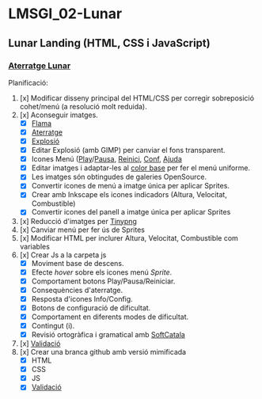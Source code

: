 # LMSGI_02-Lunar
## Lunar Landing (HTML, CSS i JavaScript)

### [Aterratge Lunar](https://rawgit.com/2aven/LMSGI_02-LunarLander/master/index.html)

Planificació:
1. [x] Modificar disseny principal del HTML/CSS per corregir sobreposició cohet/menú (a resolució molt reduida).
1. [x] Aconseguir imatges.
    - [x] [Flama](https://openclipart.org/detail/261323/cartoon-moon-rocket-remix-2)
    - [x] [Aterratge](https://openclipart.org/detail/289333/rocked)
    - [x] [Explosió](https://media.giphy.com/media/DfcITaMJWgJjO/giphy.gif)
    - [x] Editar Explosió (amb GIMP) per canviar el fons transparent.
    - [x] Icones Menú ([Play](https://openclipart.org/detail/243606/coloured-play)/[Pausa](https://openclipart.org/detail/198262/mono-player-pause), [Reinici](https://openclipart.org/detail/243600/redo-refresh), [Conf](https://openclipart.org/detail/176293/meshed-gears), [Ajuda](https://openclipart.org/detail/274087/info-icon)
    - [x] Editar imatges i adaptar-les al [color base](https://openclipart.org/detail/243598/coloured-stop-icon) per fer el menú uniforme.
    - [x] Les imatges són obtingudes de galeries OpenSource.
    - [x] Convertir icones de menú a imatge única per aplicar Sprites.
    - [x] Crear amb Inkscape els icones indicadors (Altura, Velocitat, Combustible)
    - [x] Convertir icones del panell a imatge única per aplicar Sprites
1. [x] Reducció d'imatges per [Tinypng](https://tinypng.com/)
1. [x] Canviar menú per fer ús de Sprites
1. [x] Modificar HTML per inclurer Altura, Velocitat, Combustible com variables
1. [x] Crear Js a la carpeta js
    - [x] Moviment base de descens.
    - [x] Efecte *hover* sobre els icones menú *Sprite*.
    - [x] Comportament botons Play/Pausa/Reiniciar.
    - [x] Consequències d'aterratge.
    - [x] Resposta d'icones Info/Config.
    - [x] Botons de configuració de dificultat.
    - [x] Comportament en diferents modes de dificultat.
    - [x] Contingut (i).
    - [x] Revisió ortogràfica i gramatical amb [SoftCatala](https://www.softcatala.org/corrector/)
1. [x] [Validació][Validator]
1. [x] Crear una branca github amb versió mimificada
    - [x] HTML
    - [x] CSS
    - [x] JS
    - [x] [Validació][Validator]

[Validator]: https://validator.w3.org/
